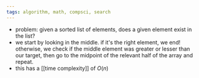 ```yaml
---
tags: algorithm, math, compsci, search
---
```


- problem: given a sorted list of elements, does a given element exist in the list?
- we start by looking in the middle. if it's the right element, we end! otherwise, we check if the middle element was greater or lesser than our target, then go to the midpoint of the relevant half of the array and repeat.
- this has a [[time complexity]] of $O(n)$